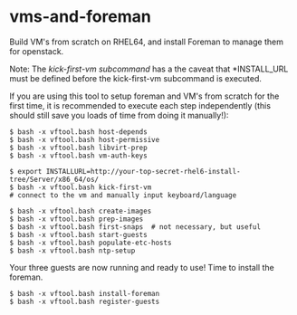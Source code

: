 vms-and-foreman
===============

Build VM's from scratch on RHEL64, and install Foreman to manage them
for openstack.

Note: The *kick-first-vm subcommand* has a the caveat that
*INSTALL_URL must be defined before the kick-first-vm subcommand is
executed.  

If you are using this tool to setup foreman and VM's from scratch for
the first time, it is recommended to execute each step independently
(this should still save you loads of time from doing it manually!):


    $ bash -x vftool.bash host-depends
    $ bash -x vftool.bash host-permissive
    $ bash -x vftool.bash libvirt-prep
    $ bash -x vftool.bash vm-auth-keys
    
    $ export INSTALLURL=http://your-top-secret-rhel6-install-tree/Server/x86_64/os/
    $ bash -x vftool.bash kick-first-vm
    # connect to the vm and manually input keyboard/language
    
    $ bash -x vftool.bash create-images
    $ bash -x vftool.bash prep-images
    $ bash -x vftool.bash first-snaps  # not necessary, but useful
    $ bash -x vftool.bash start-guests
    $ bash -x vftool.bash populate-etc-hosts
    $ bash -x vftool.bash ntp-setup

Your three guests are now running and ready to use!  Time to install
the foreman.

    $ bash -x vftool.bash install-foreman
    $ bash -x vftool.bash register-guests



